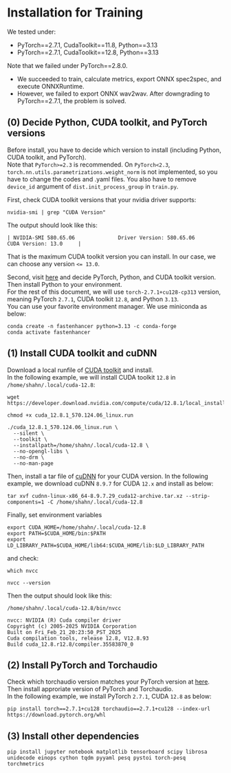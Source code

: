 # Installation for Training
We tested under:  
- PyTorch==2.7.1, CudaToolkit==11.8, Python==3.13  
- PyTorch==2.7.1, CudaToolkit==12.8, Python==3.13  

Note that we failed under PyTorch==2.8.0.  
- We succeeded to train, calculate metrics, export ONNX spec2spec, and execute ONNXRuntime.  
- However, we failed to export ONNX wav2wav. After downgrading to PyTorch==2.7.1, the problem is solved.  

## (0) Decide Python, CUDA toolkit, and PyTorch versions
Before install, you have to decide which version to install (including Python, CUDA toolkit, and PyTorch).  
Note that `PyTorch>=2.3` is recommended. On `PyTorch<2.3`, `torch.nn.utils.parametrizations.weight_norm` is not implemented, so you have to change the codes and .yaml files. You also have to remove `device_id` argument of `dist.init_process_group` in `train.py`.  

First, check CUDA toolkit versions that your nvidia driver supports:
```
nvidia-smi | grep "CUDA Version"
```
The output should look like this:
```
| NVIDIA-SMI 580.65.06              Driver Version: 580.65.06      CUDA Version: 13.0     |
```
That is the maximum CUDA toolkit version you can install. In our case, we can choose any version `<= 13.0`.  

Second, visit [here](https://download.pytorch.org/whl/torch/) and decide PyTorch, Python, and CUDA toolkit version.  
Then install Python to your environment.  
For the rest of this document, we will use `torch-2.7.1+cu128-cp313` version, meaning PyTorch `2.7.1`, CUDA toolkit `12.8`, and Python `3.13`.  
You can use your favorite environment manager. We use miniconda as below:
<pre><code>conda create -n fastenhancer python=3.13 -c conda-forge
conda activate fastenhancer</pre></code>

## (1) Install CUDA toolkit and cuDNN
Download a local runfile of [CUDA toolkit](https://developer.nvidia.com/cuda-toolkit-archive) and install.  
In the following example, we will install CUDA toolkit `12.8` in `/home/shahn/.local/cuda-12.8`:
<pre><code>wget https://developer.download.nvidia.com/compute/cuda/12.8.1/local_installers/cuda_12.8.1_570.124.06_linux.run

chmod +x cuda_12.8.1_570.124.06_linux.run

./cuda_12.8.1_570.124.06_linux.run \
  --silent \
  --toolkit \
  --installpath=/home/shahn/.local/cuda-12.8 \
  --no-opengl-libs \
  --no-drm \
  --no-man-page</code></pre></code>
Then, install a tar file of [cuDNN](https://developer.nvidia.com/rdp/cudnn-archive) for your CUDA version. In the following example, we download cuDNN `8.9.7` for CUDA `12.x` and install as below:
<pre><code>tar xvf cudnn-linux-x86_64-8.9.7.29_cuda12-archive.tar.xz --strip-components=1 -C /home/shahn/.local/cuda-12.8</code></pre>

Finally, set environment variables
<pre><code>export CUDA_HOME=/home/shahn/.local/cuda-12.8
export PATH=$CUDA_HOME/bin:$PATH
export LD_LIBRARY_PATH=$CUDA_HOME/lib64:$CUDA_HOME/lib:$LD_LIBRARY_PATH</code></pre>
and check:
```
which nvcc

nvcc --version
```
Then the output should look like this:
```
/home/shahn/.local/cuda-12.8/bin/nvcc

nvcc: NVIDIA (R) Cuda compiler driver
Copyright (c) 2005-2025 NVIDIA Corporation
Built on Fri_Feb_21_20:23:50_PST_2025
Cuda compilation tools, release 12.8, V12.8.93
Build cuda_12.8.r12.8/compiler.35583870_0
```

## (2) Install PyTorch and Torchaudio
Check which torchaudio version matches your PyTorch version at [here](https://pytorch.org/audio/stable/installation.html#compatibility-matrix).  
Then install approriate version of PyTorch and Torchaudio.  
In the following example, we install PyTorch `2.7.1`, CUDA `12.8` as below:
```
pip install torch==2.7.1+cu128 torchaudio==2.7.1+cu128 --index-url https://download.pytorch.org/whl
```

## (3) Install other dependencies
```
pip install jupyter notebook matplotlib tensorboard scipy librosa unidecode einops cython tqdm pyyaml pesq pystoi torch-pesq torchmetrics
```